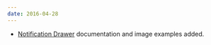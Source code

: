 ```yaml
---
date: 2016-04-28
---
```

<ul>
  <li><a href="{{site.baseurl}}/pattern-library/communication/notification-drawer/">Notification Drawer</a> documentation and image examples added.</li>
</ul>